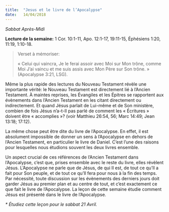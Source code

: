 ```yaml
---
title:  "Jesus et le livre de l’Apocalypse"
date:   14/04/2018
---
```


_Sabbat Après-Midi_

**Lecture de la semaine:** 1 Cor. 10:1-11, Apo. 12:1-17, 19:11-15, Éphésiens 1:20, 11:19, 1:10-18.

><p>Verset à mémoriser:</p>
>« Celui qui vaincra, Je le ferai assoir avec Moi sur Mon trône, comme Moi J’ai vaincu et me suis assis avec Mon Père sur Son trône. » (Apocalypse 3:21, LSG).

Même la plus rapide des lectures du Nouveau Testament révèle une importante vérité: le Nouveau Testament est directement lié à l’Ancien Testament. À maintes reprises, les Évangiles et les Épitres se rapportent aux évènements dans l’Ancien Testament en les citant directement ou indirectement. Et quand Jésus parlait de Lui-même et de Son ministère, combien de fois Jésus n’a-t-Il pas parlé de comment les « Écritures » doivent être « accomplies »? (voir Matthieu 26:54, 56; Marc 14:49; Jean 13:18; 17:12).

La même chose peut être dite du livre de l’Apocalypse. En effet, il est absolument impossible de donner un sens à l’Apocalypse en dehors de l’Ancien Testament, en particulier le livre de Daniel. C’est l’une des raisons pour lesquelles nous étudions souvent les deux livres ensemble.

Un aspect crucial de ces références de l’Ancien Testament dans l’Apocalypse, c’est que, prises ensemble avec le reste du livre, elles révèlent Jésus. L’Apocalypse ne parle que de Jésus, de qui Il est, de tout ce qu’Il a fait pour Son peuple, et de tout ce qu’Il fera pour nous à la fin des temps. Par nécessité, toute discussion sur les évènements des derniers jours doit garder Jésus au premier plan et au centre de tout, et c’est exactement ce que fait le livre de l’Apocalypse. La leçon de cette semaine étudie comment Jésus est présenté dans le livre de l’Apocalypse.

_* Étudiez cette leçon pour le sabbat 21 Avril._